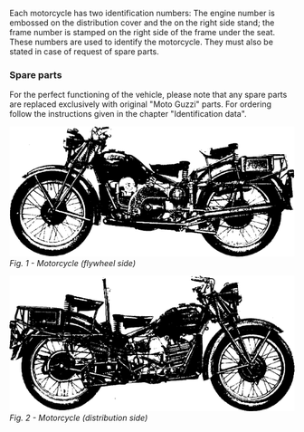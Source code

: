 Each motorcycle has two identification numbers: The engine number is embossed on the 
distribution cover and the on the right side stand; the frame number is stamped on the right side of 
the frame under the seat. These numbers are used to identify the motorcycle. They must also be 
stated in case of request of spare parts.

### Spare parts

For the perfect functioning of the vehicle, please note that any spare parts are replaced 
exclusively with original "Moto Guzzi" parts. For ordering follow the instructions given 
in the chapter "Identification data".

![Fig. 1](01.png) 
*Fig. 1 - Motorcycle (flywheel side)*

![Fig. 2](02.png) 
*Fig. 2 - Motorcycle (distribution side)*